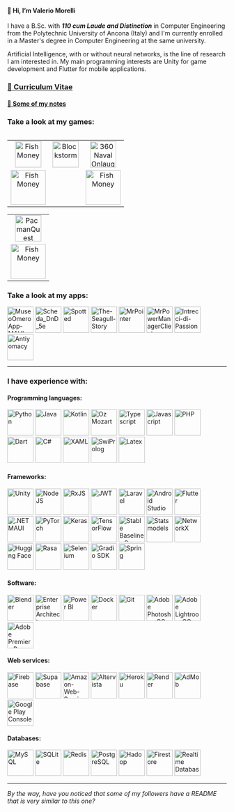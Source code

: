 #### 👋 Hi, I’m Valerio Morelli

I have a B.Sc. with ***110 cum Laude and Distinction*** in Computer Engineering from the Polytechnic University of Ancona (Italy) and I'm currently enrolled in a Master's degree in Computer Engineering at the same university.

Artificial Intelligence, with or without neural networks, is the line of research I am interested in.
My main programming interests are Unity for game development and Flutter for mobile applications.

### [📄 Curriculum Vitae](https://github.com/user-attachments/files/18718471/Valerio.Morelli.-.Curriculum.Vitae.Signed.pdf)
#### [📒 Some of my notes](https://github.com/MrPio/UNI-Notes)

### Take a look at my games:

<table align="left" style="width: 100%; border: none;" cellspacing="0" cellpadding="0" border="0">
  <tr>
    <td align="center"><a href="https://github.com/MrPio/FishMoney"><img src="https://github.com/user-attachments/assets/067810bc-1f5e-47ee-827e-15ab26822c56" height="60rem" width="60rem" title="Fish Money"></a></td>
    <td align="center"><a href="https://github.com/MrPio/Blockstorm"><img src="https://github.com/user-attachments/assets/b25160bf-b3de-4fd7-b4ab-c0dff8d93c25" height="60rem" width="60rem" title="Blockstorm"></a></td>
    <td align="center"><a href="https://github.com/MrPio/360-Naval-Onslaught"><img src="https://github.com/user-attachments/assets/19f8704f-c765-4eef-bafd-8f547ff5f288" height="60rem" width="60rem" title="360 Naval Onlaught"></a></td>
  </tr>
  <tr>
    <td align="center"><a href="https://play.unity.com/en/games/98842023-8746-42f8-8bf1-205171d73e2c/fish-money"><img src="https://github.com/user-attachments/assets/b7ff7bff-9076-4b67-bc96-ca446499f532" width="80rem" title="Fish Money"></a></td>
    <td align="center"></td>
    <td align="center"><a href="https://play.unity.com/en/games/3e848b90-ba30-413f-a65e-62e459a52077/360-naval-onslaught"><img src="https://github.com/user-attachments/assets/b7ff7bff-9076-4b67-bc96-ca446499f532" width="80rem" title="Fish Money"></a></td>
  </tr>
</table>
<table  style="width: 100%; border: none;" cellspacing="0" cellpadding="0" border="0">
  <tr >
    <td align="center"><a href="https://github.com/MrPio/PacmanQuest"><img src="https://github.com/user-attachments/assets/7e41eaf1-cf31-4c9e-96f0-d93a1abc4d5e" height="60rem" width="60rem" title="PacmanQuest"></a></td>
<!--     <td align="center"><a href="https://github.com/MrPio/MrMiner/"><img src="https://github.com/user-attachments/assets/d1026757-3fae-49b7-b6cd-01c0f2e5e3af" height="80rem" width="50rem" title="MrMiner"></a></td>
    <td align="center"><a href="https://github.com/MrPio/CookieClicker-replica-"><img src="https://github.com/user-attachments/assets/9eda378a-7741-4ca1-b92d-7c804dfa4bf1" height="80rem" width="80rem" title="Cookie Clicker"></a></td> -->
  </tr>
  <tr>
    <td align="center"><a href="https://play.unity.com/en/games/d8005ead-716d-43c7-aecb-437ca361a443/pacman-quest"><img src="https://github.com/user-attachments/assets/b7ff7bff-9076-4b67-bc96-ca446499f532" width="80rem" title="Fish Money"></a></td>
<!--     <td align="center"></td>
    <td align="center"></td> -->
  </tr>
</table>

### Take a look at my apps:
<div>
  <a href="https://github.com/MrPio/MuseoOmeroApp-MAUI"><img src="https://github.com/user-attachments/assets/9feca4f4-ae94-41b5-a5c1-23117d982f76" height="60rem" title="MuseoOmeroApp-MAUI"></a>
  <a href="https://github.com/MrPio/Scheda_DnD_5e"><img src="https://github.com/user-attachments/assets/588583db-d625-4040-af8a-253d6311efbc" height="60rem" title="Scheda_DnD_5e"></a>
  <a href="https://github.com/MrPio/Spotted-Kotlin"><img src="https://github.com/user-attachments/assets/156791bc-88ed-442d-9dbe-631037be89f4" height="60rem" title="Spotted"></a>
  <a href="https://github.com/MrPio/The-Seagull-Story"><img src="https://github.com/user-attachments/assets/7f3d6c31-a1eb-4e27-b4f2-9139b59d5538" height="60rem" title="The-Seagull-Story"></a>
  <a href="https://github.com/MrPio/MrPointer"><img src="https://github.com/user-attachments/assets/9acef4d7-4a75-4c50-8363-ccafbc311f3d" height="60rem" title="MrPointer"></a>
  <a href="https://github.com/MrPio/MrPowerManagerClient"><img src="https://github.com/user-attachments/assets/d37109a2-b183-4fbc-98a5-26b607bc33c2" height="60rem" title="MrPowerManagerClient"></a>
  <a href="https://github.com/MrPio/Intrecci-di-Passione"><img src="https://github.com/user-attachments/assets/0b1e1e7a-376b-40c4-86ca-b8bf3468e6ae" height="60rem" title="Intrecci-di-Passione"></a>
  <a href="https://github.com/MrPio/Antiyomacy"><img src="https://github.com/user-attachments/assets/a78a21f8-f002-4094-8b4c-479d51ab309f" height="60rem" title="Antiyomacy"></a>
</div>

<!--
### Take a look at my Deviantart page:
<div>
  <a href="https://www.deviantart.com/mrpio5/gallery/74322990/featured"><img src="https://github.com/user-attachments/assets/aab33de9-ecf3-454f-956e-562670efecd6" height="60rem" title="DeviantArt Featured"></a>
</div>-->


---
### I have experience with:

#### Programming languages:
<div>
  <img src="https://github.com/user-attachments/assets/774b34a3-5ac2-4272-8955-57bf0cb2763b" height="60rem" title="Python">
  <img src="https://cdn-icons-png.flaticon.com/512/5968/5968282.png" height="60rem" title="Java">
  <img src="https://github.com/user-attachments/assets/39eb95c4-22e8-4f47-b345-14395d55c771" height="60rem" title="Kotlin">
  <img src="https://github.com/user-attachments/assets/133fd6d2-dc16-431e-bd93-d7f60925e65a" height="60rem" title="Oz Mozart">
  <img src="https://github.com/user-attachments/assets/77acf964-fd00-49fe-b89a-72f062e8c31e" height="60rem" title="Typescript">
  <img src="https://github.com/user-attachments/assets/c1ef5fb7-6c4d-4412-bbb3-27b866b9a5b2" height="60rem" title="Javascript">
  <img src="https://github.com/user-attachments/assets/c8c58b8a-aa9c-43af-adaf-cf4431c47c6f" height="60rem" title="PHP">
  <img src="https://github.com/user-attachments/assets/58c8ea18-8dca-4835-8b6a-7c692de3dd2f" height="60rem" title="Dart">
  <img src="https://github.com/user-attachments/assets/e1edbce4-c92b-4dd6-b839-123cd41b2fdf" height="60rem" title="C#">
  <img src="https://github.com/user-attachments/assets/d3c5d98c-e484-490f-92b7-af6494a55d84" height="60rem" title="XAML">
  <img src="https://cdn.icon-icons.com/icons2/2107/PNG/512/file_type_prolog_icon_130230.png" height="60rem" title="SwiProlog">
  <img src="https://github.com/user-attachments/assets/f435bae4-2970-4a87-8b74-64709d6c686a" height="60rem" title="Latex">
</div>

#### Frameworks:
<div>
  <img src="https://user-images.githubusercontent.com/61319844/156958898-1f821b0d-21a8-444c-bc01-3cc3f49a44e8.png" height="60rem" title="Unity">
  <img src="https://upload.wikimedia.org/wikipedia/commons/d/d9/Node.js_logo.svg" height="60rem" title="NodeJS">
  <img src="https://rxjs.dev/generated/images/marketing/home/Rx_Logo-512-512.png" height="60rem" title="RxJS">
  <img src="https://cdn.worldvectorlogo.com/logos/jwt-3.svg" height="60rem" title="JWT">
  <img src="https://github.com/user-attachments/assets/751fa0ed-059f-4346-83e7-4c54a21323c8" height="60rem" title="Laravel">
  <img src="https://github.com/user-attachments/assets/9db616cf-2d40-4593-93cf-7a74631cbf26" height="60rem" title="Android Studio">
  <img src="https://web-strapi.mrmilu.com/uploads/flutter_logo_470e9f7491.png" height="60rem" title="Flutter">
  <img src="https://miro.medium.com/v2/resize:fit:400/1*r9PHaS8b0YCrOnMu9tZz9g.png" height="60rem" title=".NET MAUI">
  <img src="https://upload.wikimedia.org/wikipedia/commons/thumb/1/10/PyTorch_logo_icon.svg/640px-PyTorch_logo_icon.svg.png" height="60rem" title="PyTorch">
  <img src="https://github.com/user-attachments/assets/d2a74c09-d023-45bd-8a41-a01dc4d75400" height="60rem" title="Keras">
  <img src="https://upload.wikimedia.org/wikipedia/commons/thumb/2/2d/Tensorflow_logo.svg/1915px-Tensorflow_logo.svg.png" height="60rem" title="TensorFlow">
  <img src="https://github.com/MrPio/MrPio/assets/22773005/abadbbb3-1126-4025-b086-2370ae61318e" height="60rem" title="Stable Baselines 3">
  <img src="https://github.com/user-attachments/assets/a17659ee-459a-4c81-90ea-1733a3246dc8" height="60rem" title="Statsmodels">
  <img src="https://github.com/user-attachments/assets/c2a68dd5-154d-454e-9eb6-3a0af7a92f87" height="60rem" title="NetworkX">

  <img src="https://workable-application-form.s3.amazonaws.com/advanced/production/61557f91d9510741dc62e7f8/c3635b59-a3d2-444a-b636-a9d0061dcdde" height="60rem" title="Hugging Face">
  <img src="https://github.com/user-attachments/assets/700a1ff5-7843-464f-a78e-0dd01af74121" height="60rem" title="Rasa">
  <img src="https://github.com/user-attachments/assets/3306cf3a-4577-4f7c-ae8f-03fca21dc285" height="60rem" title="Selenium">
  <img src="https://github.com/user-attachments/assets/a1d6f7e7-f95e-4731-9947-6c2c7ecde4d4" height="60rem" title="Gradio SDK">
  <img src="https://github.com/user-attachments/assets/c60d098f-25fc-41d6-a8aa-42987f34a6ad" height="60rem" title="Spring">
</div>


#### Software:
<div>
  <img src="https://upload.wikimedia.org/wikipedia/commons/thumb/0/0c/Blender_logo_no_text.svg/768px-Blender_logo_no_text.svg.png" height="60rem" title="Blender">
  <img src="https://github.com/MrPio/MrPio/assets/22773005/4ff5946f-e536-4d7e-9c1c-a7c660b0cb27" height="60rem" title="Enterprise Architect">
  <img src="https://github.com/user-attachments/assets/dd9e42bd-c6b6-43fd-868c-6b7d4e2449a5" height="60rem" title="Power BI">
  <img src="https://github.com/user-attachments/assets/452eb402-92f2-4e11-bad1-35287f0bf0c5" height="60rem" title="Docker">
  <img src="https://upload.wikimedia.org/wikipedia/commons/thumb/3/3f/Git_icon.svg/2048px-Git_icon.svg.png" height="60rem" title="Git">
  <img src="https://github.com/user-attachments/assets/49b8d27b-644e-4220-bdf0-f8fd6fdc2c81" height="60rem" title="Adobe Photoshop CC">
  <img src="https://github.com/user-attachments/assets/dd9a6fe0-8b4c-4065-81a7-f13703687f19" height="60rem" title="Adobe Lightroom CC">
  <img src="https://github.com/user-attachments/assets/42423133-7084-4027-97f5-0fde71cdd5b7" height="60rem" title="Adobe Premiere Pro CC">
</div>

#### Web services:
<div>
  <img src="https://upload.wikimedia.org/wikipedia/commons/f/fd/Firebase_Logo_%28No_wordmark%29_%282024-%29.svg" height="60rem" title="Firebase">
  <img src="https://github.com/user-attachments/assets/2c741c6e-0062-40b3-9b76-8ed9edca4f0d" height="60rem" title="Supabase">
  <img src="https://github.com/user-attachments/assets/967d7fdd-332a-47ff-96d2-74fc5a9cd4c2" height="60rem" title="Amazon-Web-Services">
  <img src="https://github.com/user-attachments/assets/d440e6a6-b36c-459e-a6f4-3734df1f60c4" height="60rem" title="Altervista">
  <img src="https://github.com/user-attachments/assets/ae5b70b9-3484-4941-bdf5-242b877fafdd" height="60rem" title="Heroku">
  <img src="https://github.com/user-attachments/assets/1e2fd858-1567-4873-b56d-0360e8f9eca7" height="60rem" title="Render">
  <img src="https://github.com/user-attachments/assets/e463d6a4-b672-4ad6-8f43-2249ef2f49ab" height="60rem" title="AdMob">
  <img src="https://github.com/user-attachments/assets/445f0e5d-3f49-4854-8d41-0fee5d0f22bd" height="60rem" title="Google Play Console">
</div>

#### Databases:
<div>
  <img src="https://cdn-icons-png.flaticon.com/512/5968/5968313.png" height="60rem" title="MySQL">
  <img src="https://github.com/user-attachments/assets/b002ef28-9e6a-4252-b6e8-c424c7aec6f9" height="60rem" title="SQLite">
  <img src="https://www.geekandjob.com/uploads/wiki/5f6231ac011726c714dfa5bad0c05c4a4c8ad8c4.png" height="60rem" title="Redis">
  <img src="https://upload.wikimedia.org/wikipedia/commons/2/29/Postgresql_elephant.svg" height="60rem" title="PostgreSQL">
  <img src="https://cdn.worldvectorlogo.com/logos/hadoop.svg" height="60rem" title="Hadoop">
  <img src="https://github.com/user-attachments/assets/e855e3ae-c733-4948-8a50-e93ad988e011" height="60rem" title="Firestore">
  <img src="https://github.com/user-attachments/assets/214a1ed4-f427-42ac-81c5-b480c53ae6a8" height="60rem" title="Realtime Database">
</div>


<!--
#### OS:
<div>
  <img src="https://github.com/user-attachments/assets/241f38d5-0ac7-46b8-8e11-42b90812c4cb" height="60rem" title="Windows">
  <img src="https://upload.wikimedia.org/wikipedia/commons/9/9e/UbuntuCoF.svg" height="60rem" title="Ubuntu">
  <img src="https://github.com/user-attachments/assets/f1b66b25-9068-4596-9943-6d728eb6d277" height="60rem" title="LinuxLite">
  <img src="https://github.com/user-attachments/assets/e4b2f09d-df90-4d63-a714-db30c2b65d4e" height="60rem" title="Kali Linux">
</div>-->

<!--
### What I plan on learning:

<div>
  <img src="https://github.com/MrPio/MrPio/assets/22773005/97920227-b04f-4b5b-8596-d143e69c29e1" height="60rem" title="Unreal Engine">
  <img src="https://www.svgrepo.com/show/353912/ionic-icon.svg" height="60rem" title="Ionic"> 
  <img src="https://upload.wikimedia.org/wikipedia/commons/thumb/9/91/Electron_Software_Framework_Logo.svg/2048px-Electron_Software_Framework_Logo.svg.png" height="60rem" title="Electron">
  <img src="https://www.geekandjob.com/uploads/wiki/5fd2279663a119d26b5924521938d9eb.png" height="60rem" title="Apache Cordova"> 
  <img src="https://www.raspberryitaly.com/wp-content/uploads/2015/04/Arch-linux-logo.png" height="60rem" title="Arch Linux">
</div>-->

---
*By the way, have you noticed that some of my followers have a README that is very similar to this one?* <!--*A bit of a coincidence, don't you think?*-->
